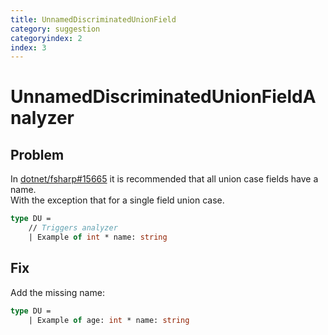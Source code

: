 ```yaml
---
title: UnnamedDiscriminatedUnionField
category: suggestion
categoryindex: 2
index: 3
---
```

# UnnamedDiscriminatedUnionFieldAnalyzer

## Problem

In [dotnet/fsharp#15665](https://github.com/dotnet/fsharp/issues/15665) it is recommended that all union case fields have a name.  
With the exception that for a single field union case.

```fsharp
type DU =
    // Triggers analyzer 
    | Example of int * name: string
```

## Fix

Add the missing name:

```fsharp
type DU =
    | Example of age: int * name: string
```
